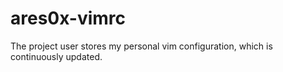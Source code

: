# ares0x-vimrc

The project user stores my personal vim configuration, which is continuously updated.
